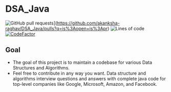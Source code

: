 # DSA_Java
![GitHub pull requests](https://img.shields.io/github/issues-pr/akanksha-raghav/DSA_Java?style=flat-square)](https://github.com/akanksha-raghav/DSA_Java/pulls?q=is%3Aopen+is%3Apr)
![Lines of code](https://img.shields.io/tokei/lines/github/akanksha-raghav/DSA_Java?style=flat-square)
[![CodeFactor](https://www.codefactor.io/repository/github/akanksha-raghav/dsa_java/badge)](https://www.codefactor.io/repository/github/akanksha-raghav/dsa_java)


**Goal**
------------------------------

- The goal of this project is to maintain a codebase for various Data Structures and Algorithms.
- Feel free to contribute in any way you want.
Data structure and algorithms interview questions and answers with complete java code for top-level companies like Google, Microsoft, Amazon, and Facebook.
